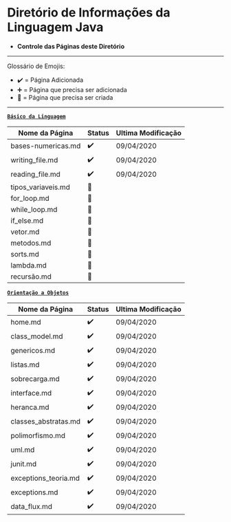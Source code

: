 # Diretório de Informações da Linguagem Java

* **Controle das Páginas deste Diretório**

---

Glossário de Emojis:

* :heavy_check_mark: = Página Adicionada
* :heavy_plus_sign: = Página que precisa ser adicionada
* :construction: = Página que precisa ser criada

---

[**`Básico da Linguagem`**]()

Nome da Página|Status| Ultima Modificação
|---|---|---|
bases-numericas.md|:heavy_check_mark:|09/04/2020
writing_file.md|:heavy_check_mark:|09/04/2020
reading_file.md|:heavy_check_mark:|09/04/2020
tipos_variaveis.md|:construction:
for_loop.md|:construction:
while_loop.md|:construction:
if_else.md|:construction:
vetor.md|:construction:
metodos.md|:construction:
sorts.md|:construction:
lambda.md|:construction:
recursão.md|:construction:

[**`Orientação a Objetos`**]()

Nome da Página|Status| Ultima Modificação
|---|---|---|
home.md|:heavy_check_mark:|09/04/2020 
class_model.md|:heavy_check_mark:|09/04/2020
genericos.md|:heavy_check_mark:|09/04/2020
listas.md|:heavy_check_mark:|09/04/2020
sobrecarga.md|:heavy_check_mark:|09/04/2020
interface.md|:heavy_check_mark:|09/04/2020
heranca.md|:heavy_check_mark:|09/04/2020
classes_abstratas.md|:heavy_check_mark:|09/04/2020
polimorfismo.md|:heavy_check_mark:|09/04/2020
uml.md|:heavy_check_mark:|09/04/2020
junit.md|:heavy_check_mark:|09/04/2020
exceptions_teoria.md|:heavy_check_mark:|09/04/2020
exceptions.md|:heavy_check_mark:|09/04/2020
data_flux.md|:heavy_check_mark:|09/04/2020

